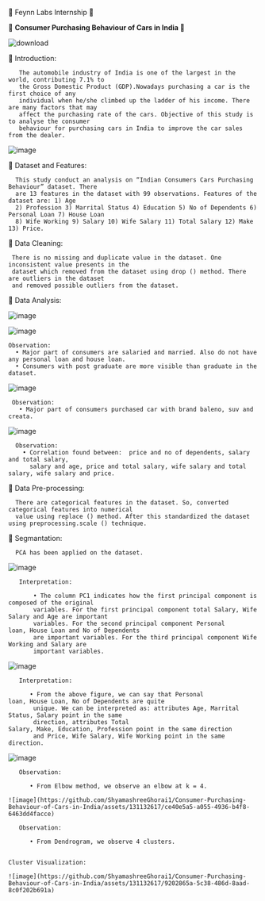 
💭 Feynn Labs Internship 💭



🚓 <b> Consumer Purchasing Behaviour of Cars in India </b> 🚕



![download](https://github.com/ShyamashreeGhorai1/Consumer-Purchasing-Behaviour-of-Cars-in-India/assets/131132617/d251d694-91a0-4ef5-95f4-ab7a184b5369)


 🌱 Introduction:

       The automobile industry of India is one of the largest in the world, contributing 7.1% to
       the Gross Domestic Product (GDP).Nowadays purchasing a car is the first choice of any 
       individual when he/she climbed up the ladder of his income. There are many factors that may
       affect the purchasing rate of the cars. Objective of this study is to analyse the consumer
       behaviour for purchasing cars in India to improve the car sales from the dealer.


 ![image](https://github.com/ShyamashreeGhorai1/Consumer-Purchasing-Behaviour-of-Cars-in-India/assets/131132617/8b1b2a04-c883-4529-9ae3-4f30b04e3d1f)
    
🌱 Dataset and Features:

      This study conduct an analysis on “Indian Consumers Cars Purchasing Behaviour” dataset. There
      are 13 features in the dataset with 99 observations. Features of the dataset are: 1) Age 
      2) Profession 3) Marrital Status 4) Education 5) No of Dependents 6) Personal Loan 7) House Loan 
      8) Wife Working 9) Salary 10) Wife Salary 11) Total Salary 12) Make 13) Price. 
      
🌱 Data Cleaning:

     There is no missing and duplicate value in the dataset. One inconsistent value presents in the
     dataset which removed from the dataset using drop () method. There are outliers in the dataset 
     and removed possible outliers from the dataset.

 🌱 Data Analysis:

   ![image](https://github.com/ShyamashreeGhorai1/Consumer-Purchasing-Behaviour-of-Cars-in-India/assets/131132617/dc368163-0f26-4aad-bdba-830694124961)
   
   ![image](https://github.com/ShyamashreeGhorai1/Consumer-Purchasing-Behaviour-of-Cars-in-India/assets/131132617/280c2aad-311a-43db-9b56-6ed0ea29028c)

    Observation:
      • Major part of consumers are salaried and married. Also do not have any personal loan and house loan.
      • Consumers with post graduate are more visible than graduate in the dataset.

   ![image](https://github.com/ShyamashreeGhorai1/Consumer-Purchasing-Behaviour-of-Cars-in-India/assets/131132617/b0a30950-7fe0-4972-bb6b-4700445a635c)

     Observation:
       • Major part of consumers purchased car with brand baleno, suv and creata.

   ![image](https://github.com/ShyamashreeGhorai1/Consumer-Purchasing-Behaviour-of-Cars-in-India/assets/131132617/2d72168b-2cc0-4e1c-bb75-9cfad455bbfb)

      Observation:
        • Correlation found between:  price and no of dependents, salary and total salary, 
          salary and age, price and total salary, wife salary and total salary, wife salary and price.

🌱 Data Pre-processing:

      There are categorical features in the dataset. So, converted categorical features into numerical
      value using replace () method. After this standardized the dataset using preprocessing.scale () technique.

 🌱 Segmantation:

      PCA has been applied on the dataset. 

   ![image](https://github.com/ShyamashreeGhorai1/Consumer-Purchasing-Behaviour-of-Cars-in-India/assets/131132617/18197ba0-328d-4dae-9d6f-8cee4fe66dbc)

       Interpretation:

           • The column PC1 indicates how the first principal component is composed of the original 
           variables. For the first principal component total Salary, Wife Salary and Age are important
           variables. For the second principal component Personal loan, House Loan and No of Dependents
           are important variables. For the third principal component Wife Working and Salary are 
           important variables.
   ![image](https://github.com/ShyamashreeGhorai1/Consumer-Purchasing-Behaviour-of-Cars-in-India/assets/131132617/d452fcb5-95d4-42a8-b45f-ce3535062cd8)

       Interpretation:

          • From the above figure, we can say that Personal loan, House Loan, No of Dependents are quite
           unique. We can be interpreted as: attributes Age, Marrital Status, Salary point in the same 
           direction, attributes Total Salary, Make, Education, Profession point in the same direction 
           and Price, Wife Salary, Wife Working point in the same direction.

   ![image](https://github.com/ShyamashreeGhorai1/Consumer-Purchasing-Behaviour-of-Cars-in-India/assets/131132617/39cd9f8b-cc47-48de-b183-836934d8200a)

       Observation:

          • From Elbow method, we observe an elbow at k = 4.

    ![image](https://github.com/ShyamashreeGhorai1/Consumer-Purchasing-Behaviour-of-Cars-in-India/assets/131132617/ce40e5a5-a055-4936-b4f8-6463dd4facce)

       Observation:

          • From Dendrogram, we observe 4 clusters. 


    Cluster Visualization:
    
    ![image](https://github.com/ShyamashreeGhorai1/Consumer-Purchasing-Behaviour-of-Cars-in-India/assets/131132617/9202865a-5c38-486d-8aad-8c0f202b691a)


 
